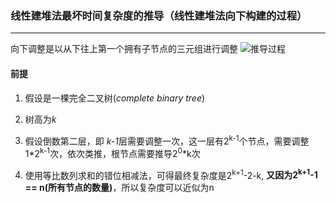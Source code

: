 ﻿### 线性建堆法最坏时间复杂度的推导（线性建堆法向下构建的过程）
-----
向下调整是以从下往上第一个拥有子节点的三元组进行调整
![推导过程](https://i.imgur.com/peLySAk.jpeg)

#### 前提
1. 假设是一棵完全二叉树(*complete binary tree*)
2. 树高为*k*
3. 假设倒数第二层，即 *k-1*层需要调整一次，这一层有2<sup>k-1</sup>个节点，需要调整1*2<sup>k-1</sup>次，依次类推，根节点需要推导2<sup>0</sup>*k次

5. 使用等比数列求和的错位相减法，可得最终复杂度是2<sup>k+1</sup>-2-k, **又因为2<sup>k+1</sup>-1 == n(所有节点的数量)**，所以复杂度可以近似为n
